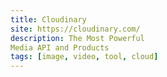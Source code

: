 ```yaml
---
title: Cloudinary
site: https://cloudinary.com/
description: The Most Powerful
Media API and Products
tags: [image, video, tool, cloud]
---
```

